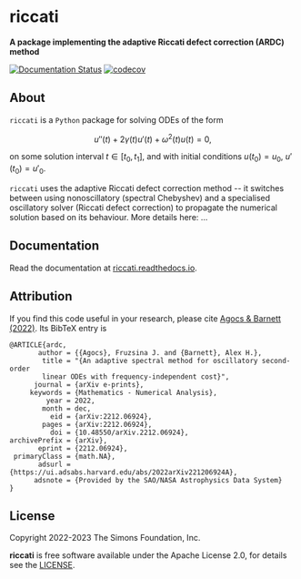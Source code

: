 # riccati

**A package implementing the adaptive Riccati defect correction (ARDC) method**


[![Documentation Status](https://readthedocs.org/projects/riccati/badge/?version=latest)](https://riccati.readthedocs.io/en/latest/?badge=latest)
[![codecov](https://codecov.io/gh/fruzsinaagocs/riccati/branch/master/graph/badge.svg?token=XA47G7P1XM)](https://codecov.io/gh/fruzsinaagocs/riccati)

## About

`riccati` is a `Python` package for solving ODEs of the form

$$ u''(t) + 2\gamma(t)u'(t) + \omega^2(t)u(t) = 0,$$

on some solution interval $t \in [t_0, t_1]$, and with initial conditions $u(t_0) = u_0$, $u'(t_0) = u'_0$.

`riccati` uses the adaptive Riccati defect correction method -- it switches
between using nonoscillatory (spectral Chebyshev) and a specialised oscillatory
solver (Riccati defect correction) to propagate the numerical solution based on
its behaviour. More details here: ...

## Documentation

Read the documentation at [riccati.readthedocs.io](http://riccati.readthedocs.io).

## Attribution

If you find this code useful in your research, please cite 
[Agocs & Barnett (2022)](https://arxiv.org/abs/2212.06924). Its BibTeX entry is

    @ARTICLE{ardc,
           author = {{Agocs}, Fruzsina J. and {Barnett}, Alex H.},
            title = "{An adaptive spectral method for oscillatory second-order
            linear ODEs with frequency-independent cost}",
          journal = {arXiv e-prints},
         keywords = {Mathematics - Numerical Analysis},
             year = 2022,
            month = dec,
              eid = {arXiv:2212.06924},
            pages = {arXiv:2212.06924},
              doi = {10.48550/arXiv.2212.06924},
    archivePrefix = {arXiv},
           eprint = {2212.06924},
     primaryClass = {math.NA},
           adsurl = {https://ui.adsabs.harvard.edu/abs/2022arXiv221206924A},
          adsnote = {Provided by the SAO/NASA Astrophysics Data System}
    }

## License 

Copyright 2022-2023 The Simons Foundation, Inc.

**riccati** is free software available under the Apache License 2.0, for
details see the [LICENSE](https://github.com/fruzsinaagocs/riccati/LICENSE).


